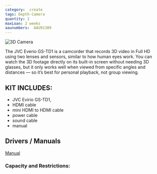 ```yaml
---
category:  create
tags: Depth-Camera
quantity: 1
maxLoan: 2 weeks
aaunumbers:  AAU91389
---
```

![3D Camera](https://www3.jvckenwood.com/press/2011/gs-td1_top.jpg)

The JVC Everio GS-TD1 is a camcorder that records 3D video in Full HD using two lenses and sensors, similar to how human eyes work. You can watch the 3D footage directly on its built-in screen without needing 3D glasses, but it only works well when viewed from specific angles and distances — so it’s best for personal playback, not group viewing.
## KIT INCLUDES:
-  JVC Evirio GS-TD1, 
-  HDMI cable 
-  mini HDMI to HDMI cable 
-  power cable 
-  sound cable 
-  manual

## Drivers / Manuals
[Manual](https://images.webfronts.com/cache/frldrlthelob.pdf)



### Capacity and Restrictions:
